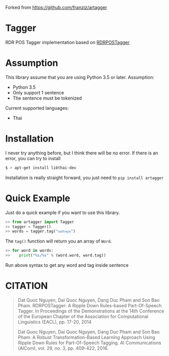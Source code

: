 Forked from https://github.com/franziz/artagger

# Tagger
RDR POS Tagger implementation based on [RDRPOSTagger](http://rdrpostagger.sourceforge.net/)

# Assumption
This library assume that you are using Python 3.5 or later.
Assumption:

 - Python 3.5
 - Only support 1 sentence
 - The sentence must be tokenized

Current supported languages:

 - Thai

# Installation
I never try anything before, but I think there will be no error. If there is an error, you can try to install
```bash
$ > apt-get install libthai-dev
```

Installation is really straight forward, you just need to `pip install artagger`

# Quick Example
Just do a quick example if you want to use this library.
```python
>> from artagger import Tagger
>> tagger = Tagger()
>> words = tagger.tag("ผมรักคุณ")
```
The `tag()` function will return you an array of `Word`. 
```python
>> for word in words:
>>    print("%s/%s" % (word.word, word.tag))
```
Run above syntax to get any word and tag inside sentence

# CITATION
> Dat Quoc Nguyen, Dai Quoc Nguyen, Dang Duc Pham and Son Bao Pham. RDRPOSTagger: A Ripple Down Rules-based Part-Of-Speech Tagger. In Proceedings of the Demonstrations at the 14th Conference of the European Chapter of the Association for Computational Linguistics (EACL), pp. 17-20, 2014
> 
> Dat Quoc Nguyen, Dai Quoc Nguyen, Dang Duc Pham and Son Bao Pham. A Robust Transformation-Based Learning Approach Using Ripple Down Rules for Part-Of-Speech Tagging. AI Communications (AICom), vol. 29, no. 3, pp. 409-422, 2016. 
